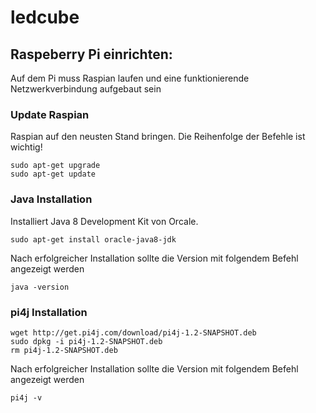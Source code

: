# ledcube

## Raspeberry Pi einrichten:
Auf dem Pi muss Raspian laufen und eine funktionierende Netzwerkverbindung aufgebaut sein

### Update Raspian
Raspian auf den neusten Stand bringen. Die Reihenfolge der Befehle ist wichtig!
```
sudo apt-get upgrade
sudo apt-get update
```

### Java Installation
Installiert Java 8 Development Kit von Orcale.
```
sudo apt-get install oracle-java8-jdk
```
Nach erfolgreicher Installation sollte die Version mit folgendem Befehl angezeigt werden
```
java -version
```

### pi4j Installation
```
wget http://get.pi4j.com/download/pi4j-1.2-SNAPSHOT.deb
sudo dpkg -i pi4j-1.2-SNAPSHOT.deb
rm pi4j-1.2-SNAPSHOT.deb
```
Nach erfolgreicher Installation sollte die Version mit folgendem Befehl angezeigt werden
```
pi4j -v
```
